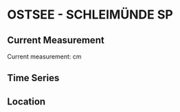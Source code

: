 # OSTSEE - SCHLEIMÜNDE SP

## Current Measurement

Current measurement: <Value topic="rivers/pegel-online/OSTSEE/SCHLEIMÜNDE_SP/measurementValue"/> cm

## Time Series

<TimeSeries topic="rivers/pegel-online/OSTSEE/SCHLEIMÜNDE_SP/measurementValue" period="week" />

## Location

<WorldMap>
  <Marker lat="54.67273603368201" lon="10.036688584395906" labelTopic="rivers/pegel-online/OSTSEE/SCHLEIMÜNDE_SP" />
</WorldMap>
